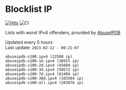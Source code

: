 # Blocklist IP

[![Hits](https://hits.seeyoufarm.com/api/count/incr/badge.svg?url=https%3A%2F%2Fgithub.com%2Fborestad%2Fblocklist-ip%2F&count_bg=%2379C83D&title_bg=%23555555&icon=&icon_color=%23E7E7E7&title=hits&edge_flat=false)](https://hits.seeyoufarm.com)  ![CI](https://img.shields.io/github/workflow/status/borestad/blocklist-ip/CI?style=flat-square)

Lists with worst IPv4 offenders, provided by [AbuseIPDB](https://www.abuseipdb.com/)

<!-- FOOTER-PLACEHOLDER -->
Updated every 5 hours<br>
Last update: `2023-02-12 - 00:21:07`
```
abuseipdb-s100.ipv4 (22508 ip)
abuseipdb-s100-1d.ipv4 (38915 ip)
abuseipdb-s100-2d.ipv4 (45604 ip)
abuseipdb-s100-3d.ipv4 (50572 ip)
abuseipdb-s100-7d.ipv4 (61404 ip)
abuseipdb-s100-30d.ipv4 (103504 ip)
abuseipdb-s100-all.ipv4 (203076 ip)
```
